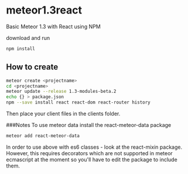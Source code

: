 # meteor1.3react

Basic Meteor 1.3 with React using NPM

download and run

```bash
npm install
```

## How to create

```bash
meteor create <projectname>
cd <projectname>
meteor update --release 1.3-modules-beta.2
echo {} > package.json
npm --save install react react-dom react-router history
```

Then place your client files in the clients folder.

###Notes
To use meteor data install the react-meteor-data package
```bash
meteor add react-meteor-data
```

In order to use above with es6 classes - look at the react-mixin package. However, this requires decorators which are not supported in meteor ecmascript at the moment so you'll have to edit the package to include them.
 
